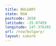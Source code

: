 ```yaml
---
title: BULGARY
state: NSW
postcode: 2650
latitude: -35.07459
longitude: 147.376202
url: /nsw/bulgary/
layout: suburb
---
```


